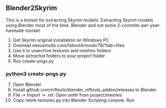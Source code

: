 ## Blender2Skyrim

This is a toolset for extracting Skyrim models. Extracting Skyrim models using Blender most of the time. Blender and not some 2-commits-per-year-funmade-toolset.

1. Get Skyrim original installation on Windows PC
2. Downlad nexusmods.com/fallout4/mods/78/?tab=files
3. Use it to unarchive textures and meshes folders
4. Move extracted folders to your project folder
5. Run create-pngs.py

### python3 create-pngs.py

7. Open Blender
8. Install github.com/niftools/blender_niftools_addon/releases to Blender
9. File → Import → .nif. Open smth from project/meshes
10. Copy relink-textures.py into Blender Scripting console. Run
